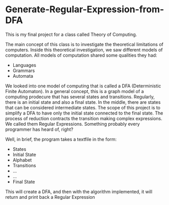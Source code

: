 # Generate-Regular-Expression-from-DFA

This is my final project for a class called Theory of Computing.

The main concept of this class is to investigate the theoretical limitations of computers. Inside this theoretical investigation, we saw different models of computation. All models of computation shared some qualities they had:
- Languages
- Grammars
- Automata

We looked into one model of computing that is called a DFA (Deterministic Finite Automaton). In a general concept, this is a graph model of a computing prodecure that has several states and transitions. Regularly, there is an initial state and also a final state. In the middle, there are states that can be considered intermediate states. The scope of this project is to simplify a DFA to have only the initial state connected to the final state. The process of reduction contracts the transition making complex expressions. We called them Regular Expressions. Something probably every programmer has heard of, right?

Well, in brief, the program takes a textfile in the form:
- States
- Initial State
- Alphabet
- Transitions
- ...
- ...
- Final State

This will create a DFA, and then with the algorithm implemented, it will return and print back a Regular Expression
